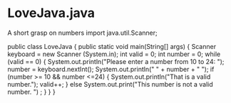 # LoveJava.java
A short grasp on numbers
import java.util.Scanner;

public class LoveJava
{
   public static void main(String[] args)
   {
      Scanner keyboard = new Scanner (System.in);
      int valid = 0;
      int number = 0;
      while  (valid == 0)
      {
         System.out.println("Please enter a number from 10 to 24: ");
         number = keyboard.nextInt(); 
         System.out.println(" " + number + " ");
         if  (number >= 10 && number <=24) 
         {
            System.out.println("That is a valid number.");
            valid++;
         }
         else
         System.out.print("This number is not a valid number. ") ;
      }
   }
}
